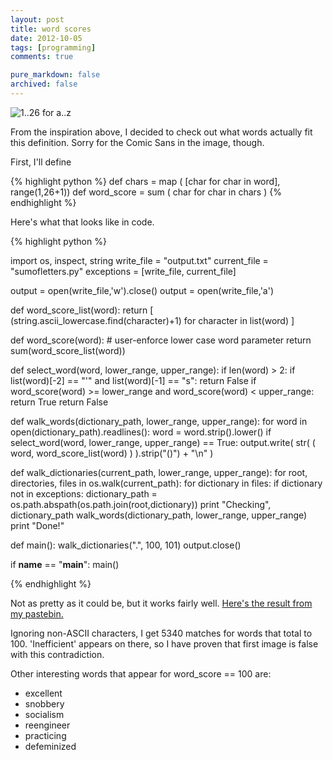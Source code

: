 ```yaml
---
layout: post
title: word scores
date: 2012-10-05
tags: [programming]
comments: true

pure_markdown: false
archived: false
---
```


<p>
 <img src="http://i.imgur.com/OBg92.jpg" alt="1..26 for a..z" class="scale-with-grid" />
</p>

<p>
  From the inspiration above, I decided to check out what words actually fit this definition. Sorry for the Comic Sans in the image, though.
</p>

<p>
  First, I'll define
</p>

<p>
{% highlight python %}
  def chars = map ( [char for char in word], range(1,26+1))
  def word_score = sum ( char for char in chars )
{% endhighlight %}
</p>

<p>
  Here's what that looks like in code.
</p>

<p>
{% highlight python %}

import os, inspect, string
write_file = "output.txt"
current_file = "sumofletters.py"
exceptions = [write_file, current_file]

output = open(write_file,'w').close()
output = open(write_file,'a')

def word_score_list(word):
  return [ (string.ascii_lowercase.find(character)+1) for character in list(word) ]

def word_score(word): # user-enforce lower case word parameter
  return sum(word_score_list(word))

def select_word(word, lower_range, upper_range):
  if len(word) > 2:
    if list(word)[-2] == "'" and list(word)[-1] == "s": return False
  if word_score(word) >= lower_range and word_score(word) < upper_range: return True
  return False

def walk_words(dictionary_path, lower_range, upper_range):
  for word in open(dictionary_path).readlines():
    word = word.strip().lower()
    if select_word(word, lower_range, upper_range) == True:
      output.write( str( ( word, word_score_list(word) ) ).strip("()") + "\n" )

def walk_dictionaries(current_path, lower_range, upper_range):
  for root, directories, files in os.walk(current_path):
    for dictionary in files:
      if dictionary not in exceptions:
        dictionary_path = os.path.abspath(os.path.join(root,dictionary))
        print "Checking", dictionary_path
        walk_words(dictionary_path, lower_range, upper_range)
  print "Done!"

def main():
  walk_dictionaries(".", 100, 101)
  output.close()

if __name__ == "__main__":
  main()

{% endhighlight %}
</p>

<p>
  Not as pretty as it could be, but it works fairly well. <a href="http://pastebin.com/aySiHjUW">Here's the result from my pastebin.</a>
</p>

<p>
  Ignoring non-ASCII characters, I get 5340 matches for words that total to 100.
  'Inefficient' appears on there, so I have proven that first image is false with this contradiction.
</p>

<p>
  Other interesting words that appear for word_score == 100 are:
    <ul class="square">
      <li>excellent</li>
      <li>snobbery</li>
      <li>socialism</li>
      <li>reengineer</li>
      <li>practicing</li>
      <li>defeminized</li>
    </ul>
</p>
